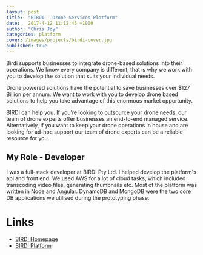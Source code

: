 ```yaml
---
layout: post
title:  "BIRDI - Drone Services Platform"
date:   2017-4-12 11:12:45 +1000
author: "Chris Joy"
categories: platform
cover: /images/projects/birdi-cover.jpg
published: true
---
```


Birdi supports businesses to integrate drone-based solutions into their operations. We know every company is different, that is why we work with you to develop the solution that suits your individual needs.

Drone powered solutions have the potential to save businesses over $127 Billion per annum. We want to work with you to develop drone based solutions to help you take advantage of this enormous market opportunity.

BIRDI can help you. If you’re looking to outsource your drone needs, our team of drone experts offer businesses an end-to-end managed service. Alternatively, if you want to keep your drone operations in house and are looking for ad-hoc support our team of drone experts can be a reliable resource for you.


## My Role - Developer
I was a full-stack developer at BIRDI Pty Ltd. I helped develop the platform's api and front end. We used AWS for a lot of cloud tasks, which included transcoding video files, generating thumbnails etc. Most of the platform was written in Node and Angular. DynamoDB and MongoDB were the two core DB applications we utilised during the prototyping phase.

# Links
- [BIRDI Homepage](https://birdi.com.au)
- [BIRDI Platform](https://app.birdi.com.au)